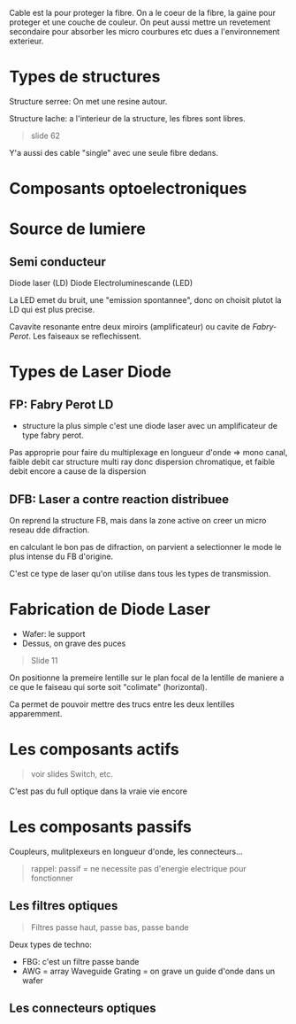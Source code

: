 

Cable est la pour proteger la fibre. On a le coeur de la fibre, la gaine pour
proteger et une couche de couleur. On peut aussi mettre un revetement secondaire
pour absorber les micro courbures etc dues a l'environnement exterieur.

# Types de structures

Structure serree: On met une resine autour.

Structure lache: a l'interieur de la structure, les fibres sont libres.

> slide 62

Y'a aussi des cable "single" avec une seule fibre dedans.

# Composants optoelectroniques

# Source de lumiere

## Semi conducteur

Diode laser (LD)
Diode Electroluminescande (LED)

La LED emet du bruit, une "emission spontannee", donc on choisit plutot la LD
qui est plus precise.

Cavavite resonante entre deux miroirs (amplificateur) ou cavite de *Fabry-Perot*.
Les faiseaux se reflechissent.

# Types de Laser Diode

## FP: Fabry Perot LD

* structure la plus simple
c'est une diode laser avec un amplificateur de type fabry perot.

Pas approprie pour faire du multiplexage en longueur d'onde => mono canal,
faible debit car structure multi ray donc dispersion chromatique, et faible
debit encore a cause de la dispersion

## DFB: Laser a contre reaction distribuee

On reprend la structure FB, mais dans la zone active on creer un micro reseau
dde difraction.

en calculant le bon pas de difraction, on parvient a selectionner le mode le
plus intense du FB d'origine.

C'est ce type de laser qu'on utilise dans tous les types de transmission.

# Fabrication de Diode Laser

* Wafer: le support
* Dessus, on grave des puces

> Slide 11

On positionne la premeire lentille sur le plan focal de la lentille de maniere a
ce que le faiseau qui sorte soit "colimate" (horizontal).

Ca permet de pouvoir mettre des trucs entre les deux lentilles apparemment.

# Les composants actifs

> voir slides
> Switch, etc.

C'est pas du full optique dans la vraie vie encore

# Les composants passifs

Coupleurs, mulitplexeurs en longueur d'onde, les connecteurs...

> rappel: passif = ne necessite pas d'energie electrique pour fonctionner


## Les filtres optiques

> Filtres passe haut, passe bas, passe bande

Deux types de techno:

* FBG: c'est un filtre passe bande
* AWG = array Waveguide Grating = on grave un guide d'onde dans un wafer

## Les connecteurs optiques
